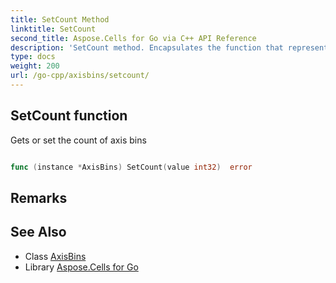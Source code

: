 ```yaml
---
title: SetCount Method 
linktitle: SetCount
second_title: Aspose.Cells for Go via C++ API Reference
description: 'SetCount method. Encapsulates the function that represents setcount in Go.'
type: docs
weight: 200
url: /go-cpp/axisbins/setcount/
---
```


## SetCount function

Gets or set the count of axis bins

```go

func (instance *AxisBins) SetCount(value int32)  error

```

## Remarks


## See Also

* Class [AxisBins](../)
* Library [Aspose.Cells for Go](../../)
